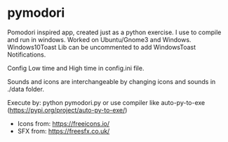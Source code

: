 # pymodori

Pomodori inspired app, created just as a python exercise.
I use to compile and run in windows.
Worked on Ubuntu/Gnome3 and Windows.
Windows10Toast Lib can be uncommented to add WindowsToast Notifications.

Config Low time and High time in config.ini file.

Sounds and icons are interchangeable by changing icons and sounds in ./data folder.

Execute by: python pymodori.py or use compiler like auto-py-to-exe (https://pypi.org/project/auto-py-to-exe/)

- Icons from: https://freeicons.io/
- SFX from: https://freesfx.co.uk/
